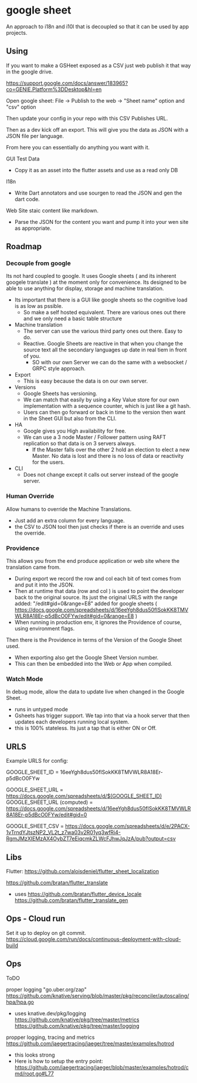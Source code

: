 # google sheet

An approach to i18n and i10l that is decoupled so that it can be used by app projects.


## Using

If you want to make a GSHeet exposed as a CSV just web publish it that way in the google drive.

https://support.google.com/docs/answer/183965?co=GENIE.Platform%3DDesktop&hl=en


Open google sheet:
File -> Publish to the web -> "Sheet name" option and "csv" option

Then update your config in your repo with this CSV Publishes URL.

Then as a dev kick off an export. This will give you the data as JSON with a JSON file per language.

From here you can essentially do anything you want with it.

GUI Test Data
- Copy it as an asset into the flutter assets and use as a read only DB

I18n 
- Write Dart annotators and use sourgen to read the JSON and gen the dart code.

Web Site staic content like markdown.
- Parse the JSON for the content you want and pump it into your wen site as appropriate.



## Roadmap

### Decouple from google

Its not hard coupled to google. It uses Google sheets ( and its inherent googele translate ) at the moment only for convenience. Its designed to be able to use anything for display, storage and machine translation.

- Its important that there is a GUI like google sheets so the cognitive load is as low as pssible.
	- So make a self hosted equivalent. There are various ones out there and we only need a basic table structure
- Machine translation
	- The server can use the various third party ones out there. Easy to do.
	- Reactive. Google Sheets are reactive in that when you change the source text all the secondary languages up date in real tiem in front of you.
		- SO with our own Server we can do the same with a websocket / GRPC style approach.
- Export
	- This is easy because the data is on our own server.
- Versions
	- Google Sheets has versioning.
	- We can match that easily by using a Key Value store for our own implementation with a sequence counter, which is just like a git hash.
	- Users can then go forward or back in time to the version then want in the Sheet GUI but also from the CLI.
- HA
	- Google gives you High availability for free.
	- We can use a 3 node Master / Follower pattern using RAFT replication so that data is on 3 servers always.
		- If the Master falls over the other 2 hold an election to elect a new Master. No data is lost and there is no loss of data or reactivity for the users.
- CLI
	- Does not change except it calls out server instead of the google server.


### Human Override

Allow humans to override the Machine Translations.

- Just add an extra column for every language.
- the CSV to JSON tool then just checks if there is an override and uses the override.

### Providence

This allows you from the end produce application or web site where the translation came from.

- During export we record the row and col each bit of text comes from and put it into the JSON.
- Then at runtime that data (row and col ) is used to point the developer back to the original source. Its just the original URLS with the range added: "/edit#gid=0&range=E8" added for google sheets ( https://docs.google.com/spreadsheets/d/16eeYgh8dus50fISokKK8TMVWLR8A18Er-p5dBcO0FYw/edit#gid=0&range=E8 )
- When running in production env, it ignores the Providence of course, using environment flags.

Then there is the Providence in terms of the Version of the Google Sheet used.

- When exporting also get the Google Sheet Version number.
- This can then be embedded into the Web or App when compiled.



### Watch Mode

In debug mode, allow the data to update live when changed in the Google Sheet.
- runs in untyped mode
- Gsheets has trigger support. We tap into that via a hook server that then updates each developers running local system.
- this is 100% stateless. Its just a tap that is either ON or Off.


## URLS

Example URLS for config:

GOOGLE_SHEET_ID = 16eeYgh8dus50fISokKK8TMVWLR8A18Er-p5dBcO0FYw

GOOGLE_SHEET_URL = https://docs.google.com/spreadsheets/d/$(GOOGLE_SHEET_ID)
GOOGLE_SHEET_URL (computed) = https://docs.google.com/spreadsheets/d/16eeYgh8dus50fISokKK8TMVWLR8A18Er-p5dBcO0FYw/edit#gid=0

GOOGLE_SHEET_CSV = https://docs.google.com/spreadsheets/d/e/2PACX-1vTrndYJtszNP2_VL2t_z7wa03v2R01yq3wfRi4-RgmJMzXIEMzAX4OybZT7eEiqcmkZLWcFJhwJqJzA/pub?output=csv


## Libs

Flutter: https://github.com/aloisdeniel/flutter_sheet_localization

https://github.com/bratan/flutter_translate
- uses https://github.com/bratan/flutter_device_locale
https://github.com/bratan/flutter_translate_gen



## Ops - Cloud run

Set it up to deploy on git commit.
https://cloud.google.com/run/docs/continuous-deployment-with-cloud-build



## Ops

ToDO

proper logging
"go.uber.org/zap"
https://github.com/knative/serving/blob/master/pkg/reconciler/autoscaling/hpa/hpa.go
- uses knative.dev/pkg/logging
https://github.com/knative/pkg/tree/master/metrics
https://github.com/knative/pkg/tree/master/logging


propper logging, tracing and metrics
https://github.com/jaegertracing/jaeger/tree/master/examples/hotrod
- this looks strong
- Here is how to setup the entry point: https://github.com/jaegertracing/jaeger/blob/master/examples/hotrod/cmd/root.go#L77
